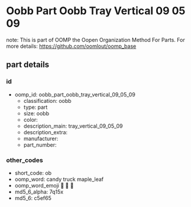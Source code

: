# Oobb Part Oobb Tray Vertical 09 05 09  

note: This is part of OOMP the Oopen Organization Method For Parts. For more details: https://github.com/oomlout/oomp_base

##  part details





### id
* oomp_id: oobb_part_oobb_tray_vertical_09_05_09
  * classification: oobb
  * type: part
  * size: oobb
  * color: 
  * description_main: tray_vertical_09_05_09
  * description_extra: 
  * manufacturer: 
  * part_number: 

### other_codes
* short_code: ob
* oomp_word: candy truck maple_leaf
* oomp_word_emoji :candy: :truck: :maple_leaf:
* md5_6_alpha: 7q15x
* md5_6: c5ef65